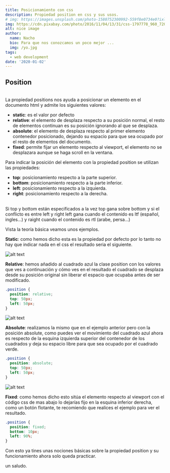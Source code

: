 ```yaml
---
title: Posicionamiento con css
description: Propiedad position en css y sus usos.
# img: https://images.unsplash.com/photo-1580752300992-559f8e0734e0?ixlib=rb-1.2.1&ixid=eyJhcHBfaWQiOjEyMDd9&auto=format&fit=crop&w=634&q=80
img: https://cdn.pixabay.com/photo/2016/11/04/13/31/css-1797778_960_720.jpg
alt: nice image
author: 
  name: Nacho
  bio: Para que nos conozcamos un poco mejor ... 
  img: /yo.jpg
tags: 
  - web development
date: '2020-01-02'
---
```


## Position 
<br>
La propiedad positions nos ayuda a posicionar un elemento en el documento html y admite los siguientes valores:

- **static**:  es el valor por defecto
- **relative**: el elemento de desplaza respecto a su posición normal, el resto de elementos continuan es su posición ignorando al que se desplaza.
- **absolute**: el elemento de desplaza respecto al primer elemento contenedor posicionado, dejando su espacio para que sea ocupado por el resto de elementos del documento.
- **fixed**: permite fijar un elemento respecto al viewport, el elemento no se desplazara aunque se haga scroll en la ventana.

Para indicar la posición del elemento con la propiedad position se utilizan las propiedades:

- **top**: posicionamiento respecto a la parte superior.
- **bottom**: posicionamiento respecto a la parte inferior.
- **left**: posicionamiento respecto a la izquierda.
- **right**: posicionamiento respecto a la derecha.  
<br>
Si top y bottom están especificados a la vez top gana sobre bottom y si el conflicto es entre left y right left gana cuando el contenido es ltf (español, ingles...) y raight cuando el contenido es rtl (arabe, persa...)  
<br>

Vista la teoría básica veamos unos ejemplos. 

**Static**: como hemos dicho esta es la propiedad por defecto por lo tanto no hay que indicar nada en el css el resultado seria el siguiente.

![alt text](/img/css/css-position-one.png "css position")

**Relative**: hemos añadido al cuadrado azul la clase position con los valores que ves a continuación y cómo ves en el resultado el cuadrado se desplaza desde su posición original sin liberar el espacio que ocupaba antes de ser modificado.

```css
.position {
  position: relative;
  top: 50px;
  left: 50px;
}
```
![alt text](/img/css/css-position-two.png "css position")

**Absolute**: realizamos la mismo que en el ejemplo anterior pero con la posición absolute, como puedes ver  el movimiento del cuadrado azul ahora es respecto de la esquina izquierda superior del contenedor de los cuadrados y deja su espacio libre para que sea ocupado por el cuadrado verde.
```css
.position {
  position: absolute;
  top: 50px;
  left: 50px;
}
```
![alt text](/img/css/css-position-tree.png "css position")

**Fixed**: como hemos dicho esto sitúa el elemento respecto al viewport con el código css de mas abajo lo dejarías fijo en la esquina inferior derecha, como un botón flotante, te recomiendo que realices el ejemplo para ver el resultado.
```css
.position {
  position: fixed;
  bottom: 10px;
  left: 90%;
}
```
Con esto ya tines unas nociones básicas sobre la propiedad position y su funcionamiento ahora solo queda practicar.

un saludo.